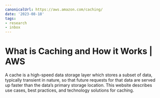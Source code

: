 ```yaml
---
canonicalUrl: https://aws.amazon.com/caching/
date: '2023-08-18'
tags:
- research
- inbox
---
```


# What is Caching and How it Works | AWS

A cache is a high-speed data storage layer which stores a subset of data, typically transient in nature, so that future requests for that data are served up faster than the data’s primary storage location. This website describes use cases, best practices, and technology solutions for caching.